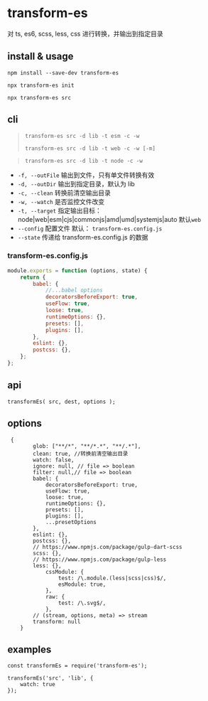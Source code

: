 # transform-es

对 ts, es6, scss, less, css 进行转换，并输出到指定目录

## install & usage

`npm install --save-dev transform-es`

`npx transform-es init`

`npx transform-es src`

## cli

> `transform-es src -d lib -t esm -c -w`
>
> `transform-es src -d lib -t web -c -w [-m]`

> `transform-es src -d lib -t node -c -w`

-   `-f, --outFile` 输出到文件，只有单文件转换有效
-   `-d, --outDir` 输出到指定目录，默认为 lib
-   `-c, --clean` 转换前清空输出目录
-   `-w, --watch` 是否监控文件改变
-   `-t, --target` 指定输出目标： node|web|esm|cjs|commonjs|amd|umd|systemjs|auto 默认`web`
-   `--config` 配置文件 默认： `transform-es.config.js`
-   `--state` 传递给 transform-es.config.js 的数据

### transform-es.config.js

```js
module.exports = function (options, state) {
	return {
		babel: {
			//...babel options
			decoratorsBeforeExport: true,
			useFlow: true,
			loose: true,
			runtimeOptions: {},
			presets: [],
			plugins: [],
		},
		eslint: {},
		postcss: {},
	};
};
```

## api

```
transformEs( src, dest, options );
```

## options

```
 {
        glob: ["**/*", "**/*.*", "**/.*"],
        clean: true, //转换前清空输出目录
        watch: false,
        ignore: null, // file => boolean
        filter: null,// file => boolean
        babel: {
            decoratorsBeforeExport: true,
            useFlow: true,
            loose: true,
            runtimeOptions: {},
            presets: [],
            plugins: [],
            ...presetOptions
        },
        eslint: {},
        postcss: {},
        // https://www.npmjs.com/package/gulp-dart-scss
        scss: {},
        // https://www.npmjs.com/package/gulp-less
        less: {},
		    cssModule: {
			    test: /\.module.(less|scss|css)$/,
			    esModule: true,
		    },
		    raw: {
			    test: /\.svg$/,
		    },
        // (stream, options, meta) => stream
        transform: null
    }
```

## examples

```
const transformEs = require('transform-es');

transformEs('src', 'lib', {
    watch: true
});

```
